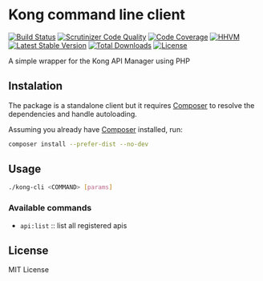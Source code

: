 # Kong command line client

[![Build Status](https://img.shields.io/travis/dafiti/kong-cli/master.svg?style=flat-square)](https://travis-ci.org/dafiti/kong-cli)
[![Scrutinizer Code Quality](https://img.shields.io/scrutinizer/g/dafiti/kong-cli/master.svg?style=flat-square)](https://scrutinizer-ci.com/g/dafiti/kong-cli/?branch=master)
[![Code Coverage](https://img.shields.io/scrutinizer/coverage/g/dafiti/kong-cli/master.svg?style=flat-square)](https://scrutinizer-ci.com/g/dafiti/kong-cli/?branch=master)
[![HHVM](https://img.shields.io/hhvm/dafiti/kong-cli.svg?style=flat-square)](https://travis-ci.org/dafiti/kong-cli)
[![Latest Stable Version](https://img.shields.io/packagist/v/dafiti/kong-cli.svg?style=flat-square)](https://packagist.org/packages/dafiti/kong-cli)
[![Total Downloads](https://img.shields.io/packagist/dt/dafiti/kong-cli.svg?style=flat-square)](https://packagist.org/packages/dafiti/kong-cli)
[![License](https://img.shields.io/packagist/l/dafiti/kong-cli.svg?style=flat-square)](https://packagist.org/packages/dafiti/kong-cli)

A simple wrapper for the Kong API Manager using PHP

## Instalation
The package is a standalone client but it requires [Composer](https://getcomposer.org/download/) to resolve the dependencies and handle autoloading.

Assuming you already have [Composer](https://getcomposer.org/download/) installed, run:

```bash
composer install --prefer-dist --no-dev
```

## Usage

```bash
./kong-cli <COMMAND> [params]
```

### Available commands

* `api:list` :: list all registered apis

## License

MIT License
